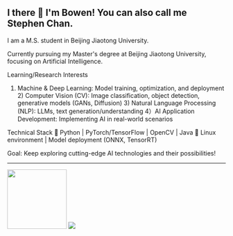 ## I there 👋 I'm Bowen! You can also call me Stephen Chan.
I am a M.S. student in Beijing Jiaotong University.

Currently pursuing my ​​Master's degree​​ at ​​Beijing Jiaotong University​​, focusing on ​​Artificial Intelligence​​.

​​Learning/Research Interests​​
1) ​​Machine & Deep Learning​​: Model training, optimization, and deployment
​​2) Computer Vision (CV)​​: Image classification, object detection, generative models (GANs, Diffusion)
​​3) Natural Language Processing (NLP)​​: LLMs, text generation/understanding
​​4）AI Application Development​​: Implementing AI in real-world scenarios

Technical Stack​​
🔹 Python | PyTorch/TensorFlow | OpenCV | Java
🔹 Linux environment | Model deployment (ONNX, TensorRT)

​​Goal​​: Keep exploring cutting-edge AI technologies and their possibilities!
<hr>
<div align=""> <img height="137px" src="https://github-readme-stats.vercel.app/api?username=sun0225SUN&hide_title=true&hide_border=true&show_icons=trueline_height=21&text_color=000&icon_color=000&bg_color=0,ea6161,ffc64d,fffc4d,52fa5a&theme=graywhite" />  <img src=https://github-readme-stats.vercel.app/api/top-langs/?username=heartyang520&theme=radical&show_icons=true></div>

